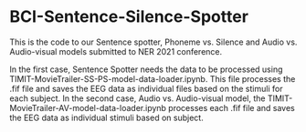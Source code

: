 # BCI-Sentence-Silence-Spotter
This is the code to our Sentence spotter, Phoneme vs. Silence and Audio vs. Audio-visual models submitted to NER 2021 conference. 


In the first case, Sentence Spotter needs the data to be processed using TIMIT-MovieTrailer-SS-PS-model-data-loader.ipynb. This file processes the .fif file and
saves the EEG data as individual files based on the stimuli for each subject.
In the second case, Audio vs. Audio-visual model, the TIMIT-MovieTrailer-AV-model-data-loader.ipynb processes each .fif file and saves the EEG data as individual stimuli based on subject. 
